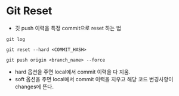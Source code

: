 # Git Reset

- 깃 push 이력을 특정 commit으로 reset 하는 법

```git
git log

git reset --hard <COMMIT_HASH>

git push origin <branch_name> --force
```
- hard 옵션을 주면 local에서 commit 이력을 다 지움.
- soft 옵션을 주면 local에서 commit 이력을 지우고 해당 코드 변경사항이 changes에 뜬다.
